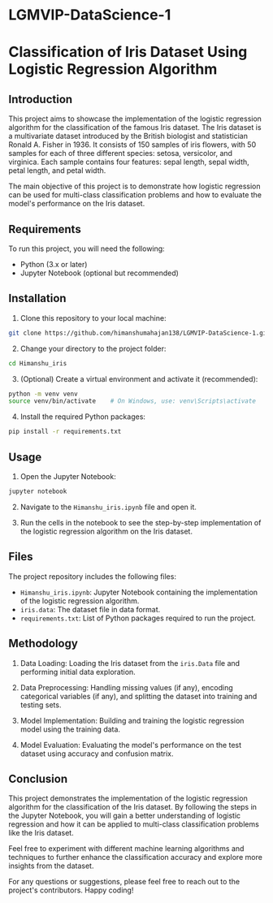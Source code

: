 # LGMVIP-DataScience-1
# Classification of Iris Dataset Using Logistic Regression Algorithm

## Introduction

This project aims to showcase the implementation of the logistic regression algorithm for the classification of the famous Iris dataset. The Iris dataset is a multivariate dataset introduced by the British biologist and statistician Ronald A. Fisher in 1936. It consists of 150 samples of iris flowers, with 50 samples for each of three different species: setosa, versicolor, and virginica. Each sample contains four features: sepal length, sepal width, petal length, and petal width.

The main objective of this project is to demonstrate how logistic regression can be used for multi-class classification problems and how to evaluate the model's performance on the Iris dataset.

## Requirements

To run this project, you will need the following:

- Python (3.x or later)
- Jupyter Notebook (optional but recommended)

## Installation

1. Clone this repository to your local machine:

```bash
git clone https://github.com/himanshumahajan138/LGMVIP-DataScience-1.git
```

2. Change your directory to the project folder:

```bash
cd Himanshu_iris
```

3. (Optional) Create a virtual environment and activate it (recommended):

```bash
python -m venv venv
source venv/bin/activate    # On Windows, use: venv\Scripts\activate
```

4. Install the required Python packages:

```bash
pip install -r requirements.txt
```

## Usage

1. Open the Jupyter Notebook:

```bash
jupyter notebook
```

2. Navigate to the `Himanshu_iris.ipynb` file and open it.

3. Run the cells in the notebook to see the step-by-step implementation of the logistic regression algorithm on the Iris dataset.

## Files

The project repository includes the following files:

- `Himanshu_iris.ipynb`: Jupyter Notebook containing the implementation of the logistic regression algorithm.
- `iris.data`: The dataset file in data format.
- `requirements.txt`: List of Python packages required to run the project.

## Methodology

1. Data Loading: Loading the Iris dataset from the `iris.Data` file and performing initial data exploration.

2. Data Preprocessing: Handling missing values (if any), encoding categorical variables (if any), and splitting the dataset into training and testing sets.

3. Model Implementation: Building and training the logistic regression model using the training data.

4. Model Evaluation: Evaluating the model's performance on the test dataset using accuracy and confusion matrix.

## Conclusion

This project demonstrates the implementation of the logistic regression algorithm for the classification of the Iris dataset. By following the steps in the Jupyter Notebook, you will gain a better understanding of logistic regression and how it can be applied to multi-class classification problems like the Iris dataset.

Feel free to experiment with different machine learning algorithms and techniques to further enhance the classification accuracy and explore more insights from the dataset.

For any questions or suggestions, please feel free to reach out to the project's contributors. Happy coding!

